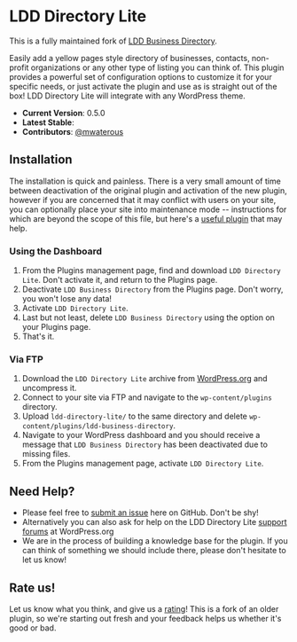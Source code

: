 # LDD Directory Lite

This is a fully maintained fork of [LDD Business Directory](http://wordpress.org/plugins/ldd-business-directory/).

Easily add a yellow pages style directory of businesses, contacts, non-profit organizations or any other type of listing you can think of. This plugin provides a powerful set of configuration options to customize it for your specific needs, or just activate the plugin and use as is straight out of the box! LDD Directory Lite will integrate with any WordPress theme.

* **Current Version**: 0.5.0
* **Latest Stable**: 
* **Contributors**: [@mwaterous](https://github.com/mwaterous)

## Installation

The installation is quick and painless. There is a very small amount of time between deactivation of the original plugin and activation of the new plugin, however if you are concerned that it may conflict with users on your site, you can optionally place your site into maintenance mode -- instructions for which are beyond the scope of this file, but here's a [useful plugin](http://wordpress.org/plugins/maintenance/) that may help.

### Using the Dashboard

1. From the Plugins management page, find and download `LDD Directory Lite`. Don't activate it, and return to the Plugins page.
2. Deactivate `LDD Business Directory` from the Plugins page. Don't worry, you won't lose any data!
3. Activate `LDD Directory Lite`.
4. Last but not least, delete `LDD Business Directory` using the option on your Plugins page.
5. That's it.

### Via FTP

1. Download the `LDD Directory Lite` archive from [WordPress.org](http://wordpress.org/plugins/ldd-directory-lite) and uncompress it.
2. Connect to your site via FTP and navigate to the `wp-content/plugins` directory.
3. Upload `ldd-directory-lite/` to the same directory and delete `wp-content/plugins/ldd-business-directory`.
4. Navigate to your WordPress dashboard and you should receive a message that `LDD Business Directory` has been deactivated due to missing files.
5. From the Plugins management page, activate `LDD Directory Lite`.

## Need Help?

* Please feel free to [submit an issue](https://github.com/mwaterous/ldd-directory-lite/issues) here on GitHub. Don't be shy!
* Alternatively you can also ask for help on the LDD Directory Lite [support forums](http://wordpress.org/support/plugin/ldd-directory-lite) at WordPress.org
* We are in the process of building a knowledge base for the plugin. If you can think of something we should include there, please don't hesitate to let us know!

## Rate us!

Let us know what you think, and give us a [rating](http://wordpress.org/support/view/plugin-reviews/ldd-directory-lite)! This is a fork of an older plugin, so we're starting out fresh and your feedback helps us whether it's good or bad.


